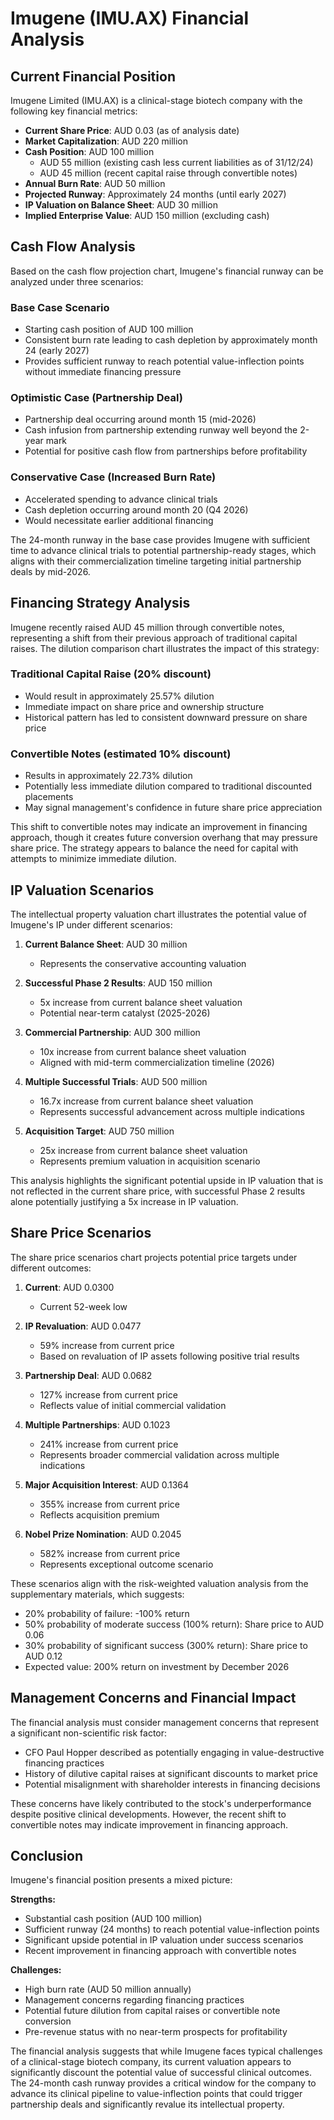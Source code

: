 # Imugene (IMU.AX) Financial Analysis

## Current Financial Position

Imugene Limited (IMU.AX) is a clinical-stage biotech company with the following key financial metrics:

- **Current Share Price**: AUD 0.03 (as of analysis date)
- **Market Capitalization**: AUD 220 million
- **Cash Position**: AUD 100 million
  - AUD 55 million (existing cash less current liabilities as of 31/12/24)
  - AUD 45 million (recent capital raise through convertible notes)
- **Annual Burn Rate**: AUD 50 million
- **Projected Runway**: Approximately 24 months (until early 2027)
- **IP Valuation on Balance Sheet**: AUD 30 million
- **Implied Enterprise Value**: AUD 150 million (excluding cash)

## Cash Flow Analysis

Based on the cash flow projection chart, Imugene's financial runway can be analyzed under three scenarios:

### Base Case Scenario
- Starting cash position of AUD 100 million
- Consistent burn rate leading to cash depletion by approximately month 24 (early 2027)
- Provides sufficient runway to reach potential value-inflection points without immediate financing pressure

### Optimistic Case (Partnership Deal)
- Partnership deal occurring around month 15 (mid-2026)
- Cash infusion from partnership extending runway well beyond the 2-year mark
- Potential for positive cash flow from partnerships before profitability

### Conservative Case (Increased Burn Rate)
- Accelerated spending to advance clinical trials
- Cash depletion occurring around month 20 (Q4 2026)
- Would necessitate earlier additional financing

The 24-month runway in the base case provides Imugene with sufficient time to advance clinical trials to potential partnership-ready stages, which aligns with their commercialization timeline targeting initial partnership deals by mid-2026.

## Financing Strategy Analysis

Imugene recently raised AUD 45 million through convertible notes, representing a shift from their previous approach of traditional capital raises. The dilution comparison chart illustrates the impact of this strategy:

### Traditional Capital Raise (20% discount)
- Would result in approximately 25.57% dilution
- Immediate impact on share price and ownership structure
- Historical pattern has led to consistent downward pressure on share price

### Convertible Notes (estimated 10% discount)
- Results in approximately 22.73% dilution
- Potentially less immediate dilution compared to traditional discounted placements
- May signal management's confidence in future share price appreciation

This shift to convertible notes may indicate an improvement in financing approach, though it creates future conversion overhang that may pressure share price. The strategy appears to balance the need for capital with attempts to minimize immediate dilution.

## IP Valuation Scenarios

The intellectual property valuation chart illustrates the potential value of Imugene's IP under different scenarios:

1. **Current Balance Sheet**: AUD 30 million
   - Represents the conservative accounting valuation

2. **Successful Phase 2 Results**: AUD 150 million
   - 5x increase from current balance sheet valuation
   - Potential near-term catalyst (2025-2026)

3. **Commercial Partnership**: AUD 300 million
   - 10x increase from current balance sheet valuation
   - Aligned with mid-term commercialization timeline (2026)

4. **Multiple Successful Trials**: AUD 500 million
   - 16.7x increase from current balance sheet valuation
   - Represents successful advancement across multiple indications

5. **Acquisition Target**: AUD 750 million
   - 25x increase from current balance sheet valuation
   - Represents premium valuation in acquisition scenario

This analysis highlights the significant potential upside in IP valuation that is not reflected in the current share price, with successful Phase 2 results alone potentially justifying a 5x increase in IP valuation.

## Share Price Scenarios

The share price scenarios chart projects potential price targets under different outcomes:

1. **Current**: AUD 0.0300
   - Current 52-week low

2. **IP Revaluation**: AUD 0.0477
   - 59% increase from current price
   - Based on revaluation of IP assets following positive trial results

3. **Partnership Deal**: AUD 0.0682
   - 127% increase from current price
   - Reflects value of initial commercial validation

4. **Multiple Partnerships**: AUD 0.1023
   - 241% increase from current price
   - Represents broader commercial validation across multiple indications

5. **Major Acquisition Interest**: AUD 0.1364
   - 355% increase from current price
   - Reflects acquisition premium

6. **Nobel Prize Nomination**: AUD 0.2045
   - 582% increase from current price
   - Represents exceptional outcome scenario

These scenarios align with the risk-weighted valuation analysis from the supplementary materials, which suggests:
- 20% probability of failure: -100% return
- 50% probability of moderate success (100% return): Share price to AUD 0.06
- 30% probability of significant success (300% return): Share price to AUD 0.12
- Expected value: 200% return on investment by December 2026

## Management Concerns and Financial Impact

The financial analysis must consider management concerns that represent a significant non-scientific risk factor:

- CFO Paul Hopper described as potentially engaging in value-destructive financing practices
- History of dilutive capital raises at significant discounts to market price
- Potential misalignment with shareholder interests in financing decisions

These concerns have likely contributed to the stock's underperformance despite positive clinical developments. However, the recent shift to convertible notes may indicate improvement in financing approach.

## Conclusion

Imugene's financial position presents a mixed picture:

**Strengths:**
- Substantial cash position (AUD 100 million)
- Sufficient runway (24 months) to reach potential value-inflection points
- Significant upside potential in IP valuation under success scenarios
- Recent improvement in financing approach with convertible notes

**Challenges:**
- High burn rate (AUD 50 million annually)
- Management concerns regarding financing practices
- Potential future dilution from capital raises or convertible note conversion
- Pre-revenue status with no near-term prospects for profitability

The financial analysis suggests that while Imugene faces typical challenges of a clinical-stage biotech company, its current valuation appears to significantly discount the potential value of successful clinical outcomes. The 24-month cash runway provides a critical window for the company to advance its clinical pipeline to value-inflection points that could trigger partnership deals and significantly revalue its intellectual property.
